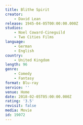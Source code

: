 ```yaml
---
title: Blithe Spirit
creator:
    - David Lean
release: 1945-04-05T00:00:00.000Z
studios:
    - Noel Coward-Cineguild
    - Two Cities Films
language:
    - German
    - English
country:
    - United Kingdom
length: 96
genre:
    - Comedy
    - Fantasy
format: Blu-ray
service: ''
venue: Home
date: 2018-02-05T05:00:00.000Z
rating: '3.5'
revisit: false
media: Movie
id: 19072
---
```



